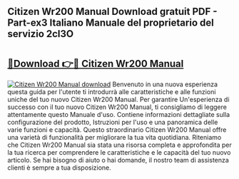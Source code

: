## Citizen Wr200 Manual Download gratuit PDF - Part-ex3 Italiano Manuale del proprietario del servizio 2cl3O

# <h2><a href="http://dfdf59.blite.top/?on=Citizen+Wr200+Manual">🔗Download 👉🔴 Citizen Wr200 Manual</a></h2>

[![Citizen Wr200 Manual download](https://i.imgur.com/lujVjoI.png)](http://dfdf59.blite.top/?on=Citizen+Wr200+Manual)
Benvenuto in una nuova esperienza questa guida per l'utente ti introdurrà alle caratteristiche e alle funzioni uniche del tuo nuovo Citizen Wr200 Manual. Per garantire Un'esperienza di successo con il tuo nuovo Citizen Wr200 Manual, ti consigliamo di leggere attentamente questo Manuale d'uso. Contiene informazioni dettagliate sulla configurazione del prodotto, Istruzioni per l'uso e una panoramica delle varie funzioni e capacità. Questo straordinario Citizen Wr200 Manual offre una varietà di funzionalità per migliorare la tua vita quotidiana. Riteniamo che Citizen Wr200 Manual sia stata una risorsa completa e approfondita per la tua ricerca per comprendere le caratteristiche e le capacità del tuo nuovo articolo. Se hai bisogno di aiuto o hai domande, il nostro team di assistenza clienti è sempre a tua disposizione.
